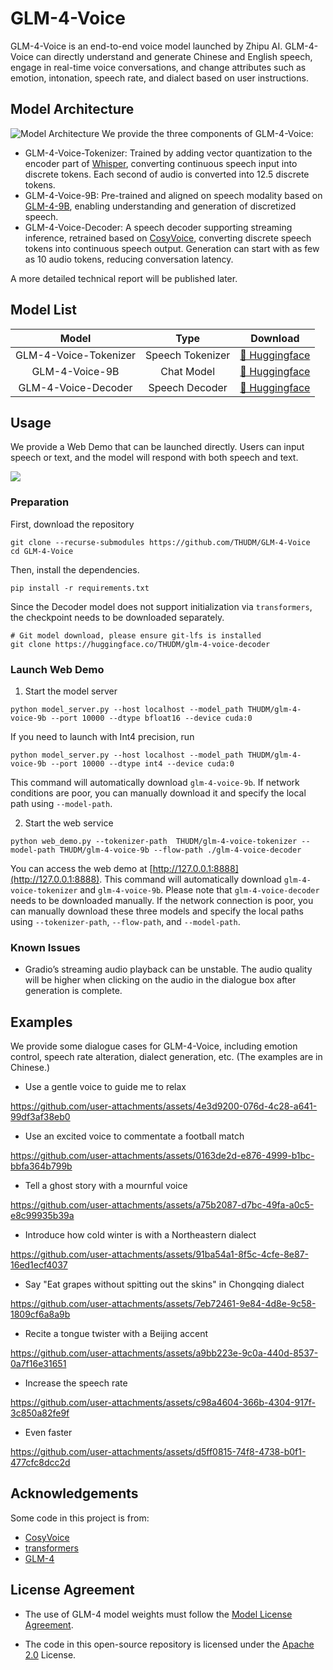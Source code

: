 # GLM-4-Voice

GLM-4-Voice is an end-to-end voice model launched by Zhipu AI. GLM-4-Voice can directly understand and generate Chinese and English speech, engage in real-time voice conversations, and change attributes such as emotion, intonation, speech rate, and dialect based on user instructions.

## Model Architecture

![Model Architecture](./resources/architecture.jpeg)
We provide the three components of GLM-4-Voice:
* GLM-4-Voice-Tokenizer: Trained by adding vector quantization to the encoder part of [Whisper](https://github.com/openai/whisper), converting continuous speech input into discrete tokens. Each second of audio is converted into 12.5 discrete tokens.
* GLM-4-Voice-9B: Pre-trained and aligned on speech modality based on [GLM-4-9B](https://github.com/THUDM/GLM-4), enabling understanding and generation of discretized speech.
* GLM-4-Voice-Decoder: A speech decoder supporting streaming inference, retrained based on [CosyVoice](https://github.com/FunAudioLLM/CosyVoice), converting discrete speech tokens into continuous speech output. Generation can start with as few as 10 audio tokens, reducing conversation latency.

A more detailed technical report will be published later.

## Model List

|         Model         |       Type       |                               Download                               |
|:---------------------:|:----------------:|:--------------------------------------------------------------------:|
| GLM-4-Voice-Tokenizer | Speech Tokenizer | [🤗 Huggingface](https://huggingface.co/THUDM/glm-4-voice-tokenizer) |
|    GLM-4-Voice-9B     |    Chat Model    |    [🤗 Huggingface](https://huggingface.co/THUDM/glm-4-voice-9b)     |
|  GLM-4-Voice-Decoder  |  Speech Decoder  |  [🤗 Huggingface](https://huggingface.co/THUDM/glm-4-voice-decoder)  |

## Usage
We provide a Web Demo that can be launched directly. Users can input speech or text, and the model will respond with both speech and text.

![](resources/web_demo.png)

### Preparation

First, download the repository
```shell
git clone --recurse-submodules https://github.com/THUDM/GLM-4-Voice
cd GLM-4-Voice
```
Then, install the dependencies.
```shell
pip install -r requirements.txt
```
Since the Decoder model does not support initialization via `transformers`, the checkpoint needs to be downloaded separately.

```shell
# Git model download, please ensure git-lfs is installed
git clone https://huggingface.co/THUDM/glm-4-voice-decoder
```

### Launch Web Demo

1. Start the model server

```shell
python model_server.py --host localhost --model_path THUDM/glm-4-voice-9b --port 10000 --dtype bfloat16 --device cuda:0
```

If you need to launch with Int4 precision, run

```shell
python model_server.py --host localhost --model_path THUDM/glm-4-voice-9b --port 10000 --dtype int4 --device cuda:0
```

This command will automatically download `glm-4-voice-9b`. If network conditions are poor, you can manually download it and specify the local path using `--model-path`.

2. Start the web service

```shell
python web_demo.py --tokenizer-path  THUDM/glm-4-voice-tokenizer --model-path THUDM/glm-4-voice-9b --flow-path ./glm-4-voice-decoder
```

You can access the web demo at [http://127.0.0.1:8888](http://127.0.0.1:8888).
This command will automatically download `glm-4-voice-tokenizer` and `glm-4-voice-9b`. Please note that `glm-4-voice-decoder` needs to be downloaded manually.
If the network connection is poor, you can manually download these three models and specify the local paths using `--tokenizer-path`, `--flow-path`, and `--model-path`.

### Known Issues
* Gradio’s streaming audio playback can be unstable. The audio quality will be higher when clicking on the audio in the dialogue box after generation is complete.

## Examples
We provide some dialogue cases for GLM-4-Voice, including emotion control, speech rate alteration, dialect generation, etc. (The examples are in Chinese.)

* Use a gentle voice to guide me to relax

https://github.com/user-attachments/assets/4e3d9200-076d-4c28-a641-99df3af38eb0

* Use an excited voice to commentate a football match

https://github.com/user-attachments/assets/0163de2d-e876-4999-b1bc-bbfa364b799b

* Tell a ghost story with a mournful voice

https://github.com/user-attachments/assets/a75b2087-d7bc-49fa-a0c5-e8c99935b39a

* Introduce how cold winter is with a Northeastern dialect

https://github.com/user-attachments/assets/91ba54a1-8f5c-4cfe-8e87-16ed1ecf4037

* Say "Eat grapes without spitting out the skins" in Chongqing dialect

https://github.com/user-attachments/assets/7eb72461-9e84-4d8e-9c58-1809cf6a8a9b

* Recite a tongue twister with a Beijing accent

https://github.com/user-attachments/assets/a9bb223e-9c0a-440d-8537-0a7f16e31651

  * Increase the speech rate

https://github.com/user-attachments/assets/c98a4604-366b-4304-917f-3c850a82fe9f

  * Even faster

https://github.com/user-attachments/assets/d5ff0815-74f8-4738-b0f1-477cfc8dcc2d

## Acknowledgements

Some code in this project is from:
* [CosyVoice](https://github.com/FunAudioLLM/CosyVoice)
* [transformers](https://github.com/huggingface/transformers)
* [GLM-4](https://github.com/THUDM/GLM-4)

## License Agreement

+ The use of GLM-4 model weights must follow the [Model License Agreement](https://huggingface.co/THUDM/glm-4-voice-9b/blob/main/LICENSE).

+ The code in this open-source repository is licensed under the [Apache 2.0](LICENSE) License.